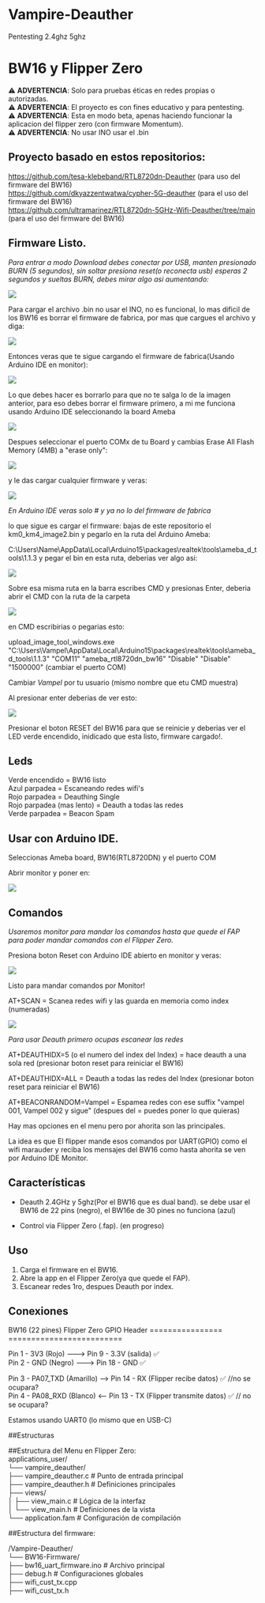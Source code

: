 # Vampire-Deauther
Pentesting 2.4ghz 5ghz
# BW16 y Flipper Zero
⚠️ **ADVERTENCIA**: Solo para pruebas éticas en redes propias o autorizadas.  
⚠️ **ADVERTENCIA**: El proyecto es con fines educativo y para pentesting.  
⚠️ **ADVERTENCIA**: Esta en modo beta, apenas haciendo funcionar la aplicacion del flipper zero (con firmware Momentum).  
⚠️ **ADVERTENCIA**: No usar INO usar el .bin

## Proyecto basado en estos repositorios:
https://github.com/tesa-klebeband/RTL8720dn-Deauther (para uso del firmware del BW16)  
https://github.com/dkyazzentwatwa/cypher-5G-deauther (para el uso del firmware del BW16)   
https://github.com/ultramarinez/RTL8720dn-5GHz-Wifi-Deauther/tree/main (para el uso del firmware del BW16)  
 
 ## Firmware Listo.  
 _Para entrar a modo Download debes conectar por USB, manten presionado BURN (5 segundos), sin soltar presiona reset(o reconecta usb) esperas 2 segundos y sueltas BURN, debes mirar algo asi aumentando:_

 ![](Tutorial_Images/ArduinoIDEDevMode.jpg)
 
 Para cargar el archivo .bin no usar el INO, no es funcional, lo mas dificil de los BW16 es borrar el firmware de fabrica, por mas que cargues el archivo y diga:  
 
 ![](Tutorial_Images/SuccessMsg.jpg)

 Entonces veras que te sigue cargando el firmware de fabrica(Usando Arduino IDE en monitor):  

![](Tutorial_Images/ArduinoIDEMonitorOriginalFW.jpg) 

Lo que debes hacer es borrarlo para que no te salga lo de la imagen anterior, para eso debes borrar el firmware primero, a mi me funciona usando Arduino IDE seleccionando la board Ameba  

![](Tutorial_Images/AmebaBoard.jpg)

Despues seleccionar el puerto COMx de tu Board y cambias Erase All Flash Memory (4MB) a "erase only":  

![](Tutorial_Images/ArduinoIDESelectBoard.jpg)

y le das cargar cualquier firmware y veras:  

![](Tutorial_Images/EraseDone.jpg)

_En Arduino IDE veras solo # y ya no lo del firmware de fabrica_  

lo que sigue es cargar el firmware: bajas de este repositorio el km0_km4_image2.bin y pegarlo en la ruta del Arduino Ameba:

C:\Users\Name\AppData\Local\Arduino15\packages\realtek\tools\ameba_d_tools\1.1.3 y pegar el bin en esta ruta, deberias ver algo asi:

![](Tutorial_Images/AmebaToolsDir.jpg)

Sobre esa misma ruta en la barra escribes CMD y presionas Enter, deberia abrir el CMD con la ruta de la carpeta

![](Tutorial_Images/CMDDir.jpg)

en CMD escribirias o pegarias esto:  

upload_image_tool_windows.exe "C:\Users\Vampel\AppData\Local\Arduino15\packages\realtek\tools\ameba_d_tools\1.1.3" "COM11" "ameba_rtl8720dn_bw16" "Disable" "Disable" "1500000" (cambiar el puerto COM)  

Cambiar _Vampel_ por tu usuario (mismo nombre que etu CMD muestra)  

Al presionar enter deberias de ver esto:

![](Tutorial_Images/SuccessMsg.jpg)  

Presionar el boton RESET del BW16 para que se reinicie y deberias ver el LED verde encendido, inidicado que esta listo, firmware cargado!.

## Leds
Verde encendido = BW16 listo  
Azul parpadea = Escaneando redes wifi's  
Rojo parpadea = Deauthing Single  
Rojo parpadea (mas lento) = Deauth a todas las redes  
Verde parpadea = Beacon Spam  

## Usar con Arduino IDE.

Seleccionas Ameba board, BW16(RTL8720DN) y el puerto COM

Abrir monitor y poner en:

![](Tutorial_Images/ArduinoIDEMonitorParametres.jpg)

## Comandos  
_Usaremos monitor para mandar los comandos hasta que quede el FAP para poder mandar comandos con el Flipper Zero._  

Presiona boton Reset con Arduino IDE abierto en monitor y veras:  

![](Tutorial_Images/VampRdy.jpg)

Listo para mandar comandos por Monitor!

AT+SCAN = Scanea redes wifi y las guarda en memoria como index (numeradas)

![](Tutorial_Images/WifiScan.jpg)  

_Para usar Deauth primero ocupas escanear las redes_ 

AT+DEAUTHIDX=5 (o el numero del index del Index) = hace deauth a una sola red (presionar boton reset para reiniciar el BW16)  

AT+DEAUTHIDX=ALL = Deauth a todas las redes del Index (presionar boton reset para reiniciar el BW16)  

AT+BEACONRANDOM=Vampel = Espamea redes con ese suffix "vampel 001, Vampel 002 y sigue" (despues del = puedes poner lo que quieras)

Hay mas opciones en el menu pero por ahorita son las principales.

La idea es que El flipper mande esos comandos por UART(GPIO) como el wifi marauder y reciba los mensajes del BW16 como hasta ahorita se ven por Arduino IDE Monitor.


## Características  
- Deauth 2.4GHz y 5ghz(Por el BW16 que es dual band).  se debe usar el BW16 de 22 pins (negro), el BW16e de 30 pines no funciona (azul)  
  
- Control via Flipper Zero (.fap). (en progreso)

## Uso  
1. Carga el firmware en el BW16.  
2. Abre la app en el Flipper Zero(ya que quede el FAP).  
3. Escanear redes 1ro, despues Deauth por index.

## Conexiones
BW16 (22 pines)                Flipper Zero GPIO Header
================              =========================

Pin 1  - 3V3   (Rojo)     --->   Pin 9   - 3.3V (salida) ✅  
Pin 2  - GND   (Negro)    --->   Pin 18  - GND ✅  
  
Pin 3  - PA07_TXD (Amarillo) --> Pin 14  - RX (Flipper recibe datos) ✅ //no se ocupara?  
Pin 4  - PA08_RXD (Blanco)   <-- Pin 13  - TX (Flipper transmite datos) ✅ // no se ocupara?  
  
Estamos usando UART0 (lo mismo que en USB-C)

##Estructuras
  
  
##Estructura del Menu en Flipper Zero:  
applications_user/  
└── vampire_deauther/  
    ├── vampire_deauther.c    # Punto de entrada principal  
    ├── vampire_deauther.h    # Definiciones principales  
    ├── views/  
    │   ├── view_main.c       # Lógica de la interfaz  
    │   └── view_main.h       # Definiciones de la vista  
    └── application.fam       # Configuración de compilación  
    
  

    
##Estructura del firmware:

/Vampire-Deauther/  
└── BW16-Firmware/  
    ├── bw16_uart_firmware.ino        # Archivo principal  
    ├── debug.h                   # Configuraciones globales  
    ├── wifi_cust_tx.cpp  
    ├── wifi_cust_tx.h  
    
